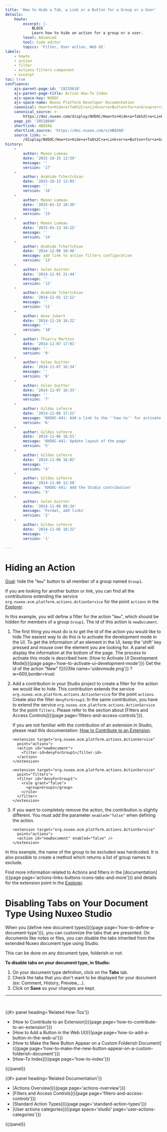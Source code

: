 ```yaml
---
title: 'How to Hide a Tab, a Link or a Button for a Group or a User'
details:
    howto:
        excerpt: |-
            BLOCK
            Learn how to hide an action for a group or a user.
        level: Advanced
        tool: Code editor
        topics: 'Filter, User action, Web UI'
labels:
    - howto
    - action
    - filter
    - actions-filters-component
    - excerpt
toc: true
confluence:
    ajs-parent-page-id: '19235610'
    ajs-parent-page-title: Action How-To Index
    ajs-space-key: NXDOC
    ajs-space-name: Nuxeo Platform Developer Documentation
    canonical: How+to+Hide+a+Tab%2C+a+Link+or+a+Button+for+a+Group+or+a+User
    canonical_source: >-
        https://doc.nuxeo.com/display/NXDOC/How+to+Hide+a+Tab%2C+a+Link+or+a+Button+for+a+Group+or+a+User
    page_id: '20518040'
    shortlink: mBQ5AQ
    shortlink_source: 'https://doc.nuxeo.com/x/mBQ5AQ'
    source_link: >-
        /display/NXDOC/How+to+Hide+a+Tab%2C+a+Link+or+a+Button+for+a+Group+or+a+User
history:
    - 
        author: Manon Lumeau
        date: '2015-10-15 13:59'
        message: ''
        version: '17'
    - 
        author: Anahide Tchertchian
        date: '2015-10-13 13:03'
        message: ''
        version: '16'
    - 
        author: Manon Lumeau
        date: '2015-01-13 10:30'
        message: ''
        version: '15'
    - 
        author: Manon Lumeau
        date: '2015-01-13 10:15'
        message: ''
        version: '14'
    - 
        author: Anahide Tchertchian
        date: '2014-12-08 18:46'
        message: add link to action filters configuration
        version: '13'
    - 
        author: Solen Guitter
        date: '2014-12-01 21:44'
        message: ''
        version: '12'
    - 
        author: Anahide Tchertchian
        date: '2014-12-01 12:12'
        message: ''
        version: '11'
    - 
        author: Anne Jubert
        date: '2014-11-24 16:22'
        message: ''
        version: '10'
    - 
        author: Thierry Martins
        date: '2014-11-07 17:01'
        message: ''
        version: '9'
    - 
        author: Solen Guitter
        date: '2014-11-07 16:34'
        message: ''
        version: '8'
    - 
        author: Solen Guitter
        date: '2014-11-07 16:33'
        message: ''
        version: '7'
    - 
        author: Gildas Lefevre
        date: '2014-11-06 17:22'
        message: 'NXDOC-441: Add a link to the ''how to'' for activate the dev mode'
        version: '6'
    - 
        author: Gildas Lefevre
        date: '2014-11-06 16:51'
        message: 'NXDOC-441: Update layout of the page'
        version: '5'
    - 
        author: Gildas Lefevre
        date: '2014-11-06 16:02'
        message: ''
        version: '4'
    - 
        author: Gildas Lefevre
        date: '2014-11-06 12:50'
        message: 'NXDOC-441: Add the Studio contribution'
        version: '3'
    - 
        author: Solen Guitter
        date: '2014-11-06 09:34'
        message: 'Format, add links'
        version: '2'
    - 
        author: Gildas Lefevre
        date: '2014-11-05 18:22'
        message: ''
        version: '1'

---
```

# Hiding an Action

<u>Goal</u>: hide the "`New`" button to all member of a group named `Group1`.

If you are looking for another button or link, you can find all the contributions extending the service `org.nuxeo.ecm.platform.actions.ActionService` for the point `actions` in the [Explorer](http://explorer.nuxeo.org/nuxeo/site/distribution/current/viewExtensionPoint/org.nuxeo.ecm.platform.actions.ActionService--actions).

In this example, you will define a filter for the action "`New`", which should be hidden for members of a group `Group1`. The id of this action is `newDocument`.

1.  The first thing you must do is to get the id of the action you would like to hide.The easiest way to do this is to activate the development mode in the UI. To get the information of an element in the UI, keep the 'shift' key pressed and mouse over the element you are looking for. A panel will display the information at the bottom of the page. The process to activate this mode is described here: [How to Activate UI Development Mode]({{page page='how-to-activate-ui-development-mode'}})
    Get the id of the action "New"
    ![]({{file name='uidevmode.png'}} ?w=600,border=true)
2.  Add a contribution in your Studio project to create a filter for the action we would like to hide. This contribution extends the service `org.nuxeo.ecm.platform.actions.ActionService` for the point `actions`. Create also the filter `denyForGroup1`: In the same contribution, you have to extend the service `org.nuxeo.ecm.platform.actions.ActionService` for the point `filters`. Please refer to the section about [Filters and Access Controls]({{page page='filters-and-access-controls'}}).

    If you are not familiar with the contribution of an extension in Studio, please read this documentation: [How to Contribute to an Extension](http://doc.nuxeo.com/display/NXDOC/How+to+Contribute+to+an+Extension#HowtoContributetoanExtension-ContributingUsingNuxeoStudio).

    ```
    <extension target="org.nuxeo.ecm.platform.actions.ActionService"
      point="actions">
      <action id="newDocument">
        <filter-id>denyForGroup1</filter-id>
      </action>
    </extension>

    <extension target="org.nuxeo.ecm.platform.actions.ActionService"
      point="filters">
      <filter id="denyForGroup1">
        <rule grant="false">
          <group>Group1</group>
        </rule>
      </filter>
    </extension>
    ```

3.  If you want to completely remove the action, the contribution is slightly different. You must add the parameter `enabled="false"` when defining the action.

    ```
    <extension target="org.nuxeo.ecm.platform.actions.ActionService"
      point="actions">
      <action id="newDocument" enabled="false" />
    </extension>
    ```

In this example, the name of the group to be excluded was hardcoded. It is also possible to create a method which returns a list of group names to exclude.

Find more information related to Actions and filters in the [documentation]({{page page='actions-links-buttons-icons-tabs-and-more'}}) and details for the extension point in the [Explorer](http://explorer.nuxeo.org/nuxeo/site/distribution/current/viewExtensionPoint/org.nuxeo.ecm.platform.actions.ActionService--filters).

# Disabling Tabs on Your Document Type Using Nuxeo Studio

When you [define new document types]({{page page='how-to-define-a-document-type'}}), you can customize the tabs that are presented. On documents like notes or files, you can disable the tabs inherited from the extended Nuxeo document type using Studio.

This can be done on any document type, folderish or not.

**To disable tabs on your document type, in Studio:**

1.  On your document type definition, click on the **Tabs** tab.
2.  Check the tabs that you don't want to be displayed for your document (ex: Comment, History, Preview,...).
3.  Click on **Save** so your changes are kept.

* * *

&nbsp;

<div class="row" data-equalizer data-equalize-on="medium"><div class="column medium-6">{{#> panel heading='Related How-Tos'}}

*   [How to Contribute to an Extension]({{page page='how-to-contribute-to-an-extension'}})
*   [How to Add a Button in the Web UI]({{page page='how-to-add-a-button-in-the-web-ui'}})
*   [How to Make the New Button Appear on a Custom Folderish Document]({{page page='how-to-make-the-new-button-appear-on-a-custom-folderish-document'}})
*   [How-To Index]({{page page='how-to-index'}})

{{/panel}}</div><div class="column medium-6">{{#> panel heading='Related Documentation'}}

*   [Actions Overview]({{page page='actions-overview'}})
*   [Filters and Access Controls]({{page page='filters-and-access-controls'}})
*   [Standard Action Types]({{page page='standard-action-types'}})
*   [User actions categories]({{page space='studio' page='user-actions-categories'}})

{{/panel}}</div></div>